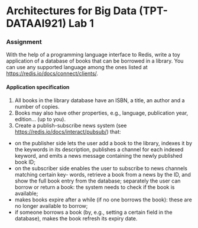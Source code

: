 # Architectures for Big Data (TPT-DATAAI921) Lab 1

### Assignment
With the help of a programming language interface to Redis, write a toy application of a database of books that can be borrowed in a library. You can use any supported language among the ones listed at https://redis.io/docs/connect/clients/.

#### Application specification

1. All books in the library database have an ISBN, a title, an author and a number of copies.
2. Books may also have other properties, e.g., language, publication year, edition... (up to you).
3. Create a publish-subscribe news system (see https://redis.io/docs/interact/pubsub/) that:
- on the publisher side lets the user add a book to the library, indexes it by the keywords in its description, publishes a channel for each indexed keyword, and emits a news message containing the newly published book ID;
- on the subscriber side enables the user to subscribe to news channels matching certain key- words, retrieve a book from a news by the ID, and show the full book entry from the database; separately the user can borrow or return a book: the system needs to check if the book is available;
- makes books expire after a while (if no one borrows the book): these are no longer available to borrow;
- if someone borrows a book (by, e.g., setting a certain field in the database), makes the book refresh its expiry date.